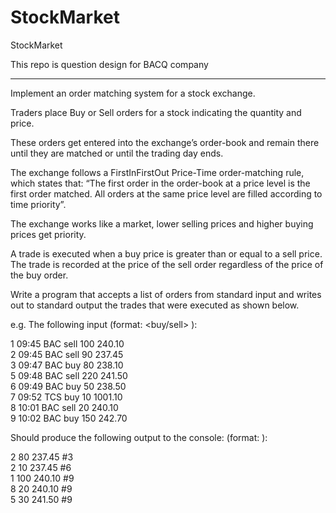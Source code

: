 # StockMarket
StockMarket

This repo is question design for BACQ company

------

Implement an order matching system for a stock exchange.

Traders place Buy or Sell orders for a stock indicating the quantity and price.

These orders get entered into the exchange’s order-book and remain there until they are matched or until the trading day ends.

The exchange follows a FirstInFirstOut Price-Time order-matching rule, which states that: “The first order in the order-book at a price level is the first order matched. All orders at the same price level are filled according to time priority”.

The exchange works like a market, lower selling prices and higher buying prices get priority.

A trade is executed when a buy price is greater than or equal to a sell price. The trade is recorded at the price of the sell order regardless of the price of the buy order.

Write a program that accepts a list of orders from standard input and writes out to standard output the trades that were executed as shown below.

e.g. The following input (format:<order-id> <time> <stock> <buy/sell> <qty> <price>):

1 09:45 BAC sell 100 240.10  
2 09:45 BAC sell 90 237.45  
3 09:47 BAC buy 80 238.10  
5 09:48 BAC sell 220 241.50  
6 09:49 BAC buy 50 238.50  
7 09:52 TCS buy 10 1001.10  
8 10:01 BAC sell 20 240.10  
9 10:02 BAC buy 150 242.70  

Should produce the following output to the console: (format:<sell-order-id> <qty> <sell-price> <buy-order-id>):

2 80 237.45 #3  
2 10 237.45 #6  
1 100 240.10 #9  
8 20 240.10 #9  
5 30 241.50 #9  
